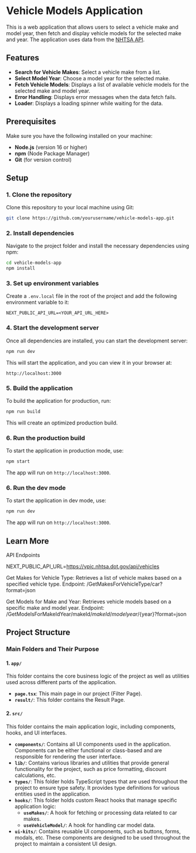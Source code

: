 
# Vehicle Models Application

This is a web application that allows users to select a vehicle make and model year, then fetch and display vehicle models for the selected make and year. The application uses data from the [NHTSA API](https://vpic.nhtsa.dot.gov/api/).

## Features

- **Search for Vehicle Makes**: Select a vehicle make from a list.
- **Select Model Year**: Choose a model year for the selected make.
- **Fetch Vehicle Models**: Displays a list of available vehicle models for the selected make and model year.
- **Error Handling**: Displays error messages when the data fetch fails.
- **Loader**: Displays a loading spinner while waiting for the data.

## Prerequisites

Make sure you have the following installed on your machine:

- **Node.js** (version 16 or higher)
- **npm** (Node Package Manager)
- **Git** (for version control)

## Setup

### 1. Clone the repository

Clone this repository to your local machine using Git:

```bash
git clone https://github.com/yourusername/vehicle-models-app.git
```

### 2. Install dependencies

Navigate to the project folder and install the necessary dependencies using npm:

```bash
cd vehicle-models-app
npm install
```

### 3. Set up environment variables

Create a `.env.local` file in the root of the project and add the following environment variable to it:
```plaintext
NEXT_PUBLIC_API_URL=<YOUR_API_URL_HERE>
```


### 4. Start the development server

Once all dependencies are installed, you can start the development server:

```bash
npm run dev
```

This will start the application, and you can view it in your browser at:

```
http://localhost:3000
```

### 5. Build the application

To build the application for production, run:

```bash
npm run build
```

This will create an optimized production build.

### 6. Run the production build

To start the application in production mode, use:

```bash
npm start
```

The app will run on `http://localhost:3000`.


### 6. Run the dev mode

To start the application in dev mode, use:

```bash
npm run dev
```

The app will run on `http://localhost:3000`.

## Learn More


API Endpoints

NEXT_PUBLIC_API_URL=https://vpic.nhtsa.dot.gov/api/vehicles

Get Makes for Vehicle Type: Retrieves a list of vehicle makes based on a specified vehicle type.
Endpoint: /GetMakesForVehicleType/car?format=json

Get Models for Make and Year: Retrieves vehicle models based on a specific make and model year.
Endpoint: /GetModelsForMakeIdYear/makeId/${makeId}/modelyear/${year}?format=json

## Project Structure

### Main Folders and Their Purpose

#### 1. `app/`
This folder contains the core business logic of the project as well as utilities used across different parts of the application.
- **`page.tsx`**: This main page in our project (Filter Page).
- **`result/`**: This folder contains the Result Page.

#### 2. `src/`
This folder contains the main application logic, including components, hooks, and UI interfaces.

- **`components/`**: Contains all UI components used in the application. Components can be either functional or class-based and are responsible for rendering the user interface.
- **`lib/`**: Contains various libraries and utilities that provide general functionality for the project, such as price formatting, discount calculations, etc.
- **`types/`**: This folder holds TypeScript types that are used throughout the project to ensure type safety. It provides type definitions for various entities used in the application.
- **`hooks/`**: This folder holds custom React hooks that manage specific application logic:
  - **`useMakes/`**: A hook for fetching or processing data related to car makes.
  - **`useVehicleModel/`**: A hook for handling car model data.
- **`ui-kits/`**: Contains reusable UI components, such as buttons, forms, modals, etc. These components are designed to be used throughout the project to maintain a consistent UI design.




